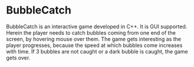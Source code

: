 # BubbleCatch
BubbleCatch is an interactive game developed in C++. It is GUI supported. Herein the player needs to catch bubbles coming from one end of the screen, by hovering mouse over them. The game gets interesting as the player progresses, because the speed at which bubbles come increases with time. If 3 bubbles are not caught or a dark bubble is caught, the game gets over.
